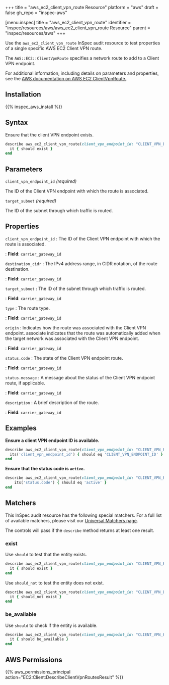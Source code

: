 +++
title = "aws_ec2_client_vpn_route Resource"
platform = "aws"
draft = false
gh_repo = "inspec-aws"

[menu.inspec]
title = "aws_ec2_client_vpn_route"
identifier = "inspec/resources/aws/aws_ec2_client_vpn_route Resource"
parent = "inspec/resources/aws"
+++

Use the `aws_ec2_client_vpn_route` InSpec audit resource to test properties of a single specific AWS EC2 Client VPN route.

The `AWS::EC2::ClientVpnRoute` specifies a network route to add to a Client VPN endpoint.

For additional information, including details on parameters and properties, see the [AWS documentation on AWS EC2 ClientVpnRoute.](https://docs.aws.amazon.com/AWSCloudFormation/latest/UserGuide/aws-resource-ec2-clientvpnroute.html).

## Installation

{{% inspec_aws_install %}}

## Syntax

Ensure that the client VPN endpoint exists.

```ruby
describe aws_ec2_client_vpn_route(client_vpn_endpoint_id: "CLIENT_VPN_ENDPOINT_ID", target_subnet: "TARGET_SUBNET") do
  it { should exist }
end
```

## Parameters

`client_vpn_endpoint_id` _(required)_

The ID of the Client VPN endpoint with which the route is associated.

`target_subnet` _(required)_

The ID of the subnet through which traffic is routed.

## Properties

`client_vpn_endpoint_id`
: The ID of the Client VPN endpoint with which the route is associated.

: **Field**: `carrier_gateway_id`

`destination_cidr`
: The IPv4 address range, in CIDR notation, of the route destination.

: **Field**: `carrier_gateway_id`

`target_subnet`
: The ID of the subnet through which traffic is routed.

: **Field**: `carrier_gateway_id`

`type`
: The route type.

: **Field**: `carrier_gateway_id`

`origin`
: Indicates how the route was associated with the Client VPN endpoint. associate indicates that the route was automatically added when the target network was associated with the Client VPN endpoint.

: **Field**: `carrier_gateway_id`

`status.code`
: The state of the Client VPN endpoint route.

: **Field**: `carrier_gateway_id`

`status.message`
: A message about the status of the Client VPN endpoint route, if applicable.

: **Field**: `carrier_gateway_id`

`description`
: A brief description of the route.

: **Field**: `carrier_gateway_id`

## Examples

**Ensure a client VPN endpoint ID is available.**

```ruby
describe aws_ec2_client_vpn_route(client_vpn_endpoint_id: "CLIENT_VPN_ENDPOINT_ID", target_subnet: "TARGET_SUBNET") do
  its('client_vpn_endpoint_id') { should eq 'CLIENT_VPN_ENDPOINT_ID' }
end
```

**Ensure that the status code is `active`.**

```ruby
describe aws_ec2_client_vpn_route(client_vpn_endpoint_id: "CLIENT_VPN_ENDPOINT_ID", target_subnet: "TARGET_SUBNET") do
    its('status.code') { should eq 'active' }
end
```

## Matchers

This InSpec audit resource has the following special matchers. For a full list of available matchers, please visit our [Universal Matchers page](https://www.inspec.io/docs/reference/matchers/).

The controls will pass if the `describe` method returns at least one result.

### exist

Use `should` to test that the entity exists.

```ruby
describe aws_ec2_client_vpn_route(client_vpn_endpoint_id: "CLIENT_VPN_ENDPOINT_ID", target_subnet: "TARGET_SUBNET") do
  it { should exist }
end
```

Use `should_not` to test the entity does not exist.

```ruby
describe aws_ec2_client_vpn_route(client_vpn_endpoint_id: "CLIENT_VPN_ENDPOINT_ID", target_subnet: "TARGET_SUBNET") do
  it { should_not exist }
end
```

### be_available

Use `should` to check if the entity is available.

```ruby
describe aws_ec2_client_vpn_route(client_vpn_endpoint_id: "CLIENT_VPN_ENDPOINT_ID", target_subnet: "TARGET_SUBNET") do
  it { should be_available }
end
```

## AWS Permissions

{{% aws_permissions_principal action="EC2:Client:DescribeClientVpnRoutesResult" %}}

